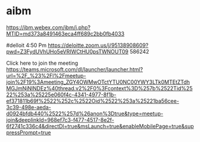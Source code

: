 # aibm

https://ibm.webex.com/ibm/j.php?MTID=md373a8491463eca4ff689c2bb0fb4033

#delloit 4:50 Pm
https://deloitte.zoom.us/j/95138908609?pwd=Z3FydUVhUHo5eVRIWCtHU0psTWNOUT09
586242

Click here to join the meeting
https://teams.microsoft.com/dl/launcher/launcher.html?url=%2F_%23%2Fl%2Fmeetup-join%2F19%3Ameeting_ZGY4OWMwOTctYTU0NC00YWY3LTk0MTEtZTdhMGJmNjNlNDEz%40thread.v2%2F0%3Fcontext%3D%257b%2522Tid%2522%253a%25225e060f4c-4341-4977-8f1b-ef371811b69f%2522%252c%2522Oid%2522%253a%25221ba56cee-3c39-498e-aeda-d0924bfdb440%2522%257d%26anon%3Dtrue&type=meetup-join&deeplinkId=968ef7c3-f477-4517-8e2f-6f2741c336c4&directDl=true&msLaunch=true&enableMobilePage=true&suppressPrompt=true

